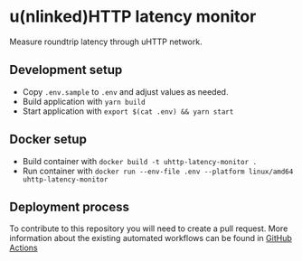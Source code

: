 # u(nlinked)HTTP latency monitor

Measure roundtrip latency through uHTTP network.

## Development setup

-   Copy `.env.sample` to `.env` and adjust values as needed.
-   Build application with `yarn build`
-   Start application with `export $(cat .env) && yarn start`

## Docker setup

-   Build container with `docker build -t uhttp-latency-monitor .`
-   Run container with `docker run --env-file .env --platform linux/amd64 uhttp-latency-monitor`

## Deployment process

To contribute to this repository you will need to create a pull request. More information about the existing automated workflows can be found in [GitHub Actions](./.github/workflows/README.md)
